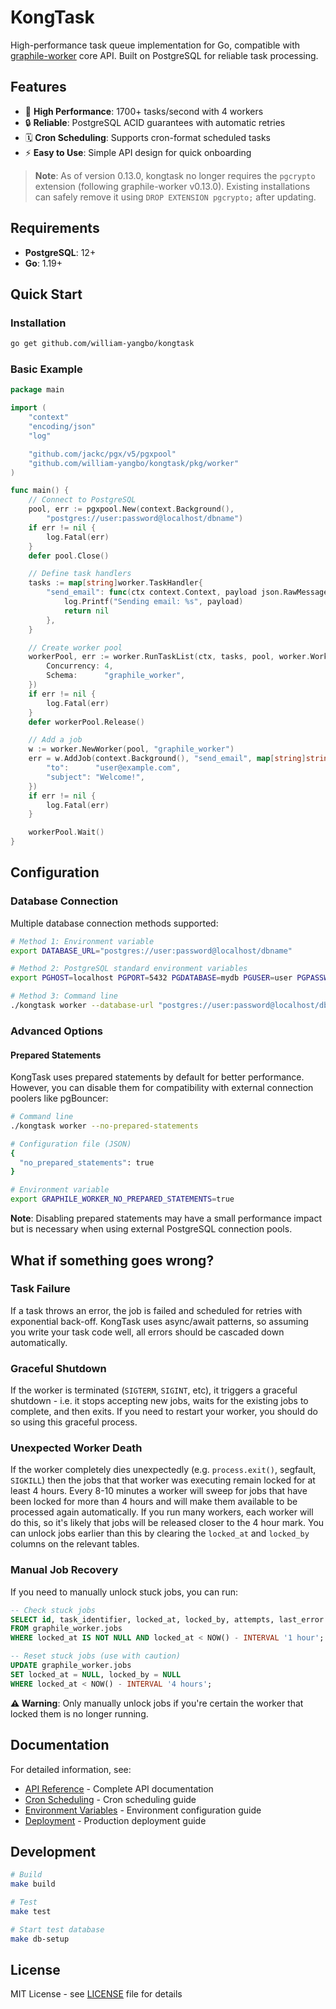# KongTask

High-performance task queue implementation for Go, compatible with [graphile-worker](https://github.com/graphile/worker) core API. Built on PostgreSQL for reliable task processing.

## Features

- 🚀 **High Performance**: 1700+ tasks/second with 4 workers
- 🔒 **Reliable**: PostgreSQL ACID guarantees with automatic retries
- 🗓️ **Cron Scheduling**: Supports cron-format scheduled tasks
- ⚡ **Easy to Use**: Simple API design for quick onboarding

> **Note**: As of version 0.13.0, kongtask no longer requires the `pgcrypto` extension (following graphile-worker v0.13.0). Existing installations can safely remove it using `DROP EXTENSION pgcrypto;` after updating.

## Requirements

- **PostgreSQL**: 12+
- **Go**: 1.19+

## Quick Start

### Installation

```bash
go get github.com/william-yangbo/kongtask
```

### Basic Example

```go
package main

import (
    "context"
    "encoding/json"
    "log"

    "github.com/jackc/pgx/v5/pgxpool"
    "github.com/william-yangbo/kongtask/pkg/worker"
)

func main() {
    // Connect to PostgreSQL
    pool, err := pgxpool.New(context.Background(),
        "postgres://user:password@localhost/dbname")
    if err != nil {
        log.Fatal(err)
    }
    defer pool.Close()

    // Define task handlers
    tasks := map[string]worker.TaskHandler{
        "send_email": func(ctx context.Context, payload json.RawMessage, helpers *worker.Helpers) error {
            log.Printf("Sending email: %s", payload)
            return nil
        },
    }

    // Create worker pool
    workerPool, err := worker.RunTaskList(ctx, tasks, pool, worker.WorkerPoolOptions{
        Concurrency: 4,
        Schema:      "graphile_worker",
    })
    if err != nil {
        log.Fatal(err)
    }
    defer workerPool.Release()

    // Add a job
    w := worker.NewWorker(pool, "graphile_worker")
    err = w.AddJob(context.Background(), "send_email", map[string]string{
        "to":      "user@example.com",
        "subject": "Welcome!",
    })
    if err != nil {
        log.Fatal(err)
    }

    workerPool.Wait()
}
```

## Configuration

### Database Connection

Multiple database connection methods supported:

```bash
# Method 1: Environment variable
export DATABASE_URL="postgres://user:password@localhost/dbname"

# Method 2: PostgreSQL standard environment variables
export PGHOST=localhost PGPORT=5432 PGDATABASE=mydb PGUSER=user PGPASSWORD=pass

# Method 3: Command line
./kongtask worker --database-url "postgres://user:password@localhost/dbname"
```

### Advanced Options

#### Prepared Statements

KongTask uses prepared statements by default for better performance. However, you can disable them for compatibility with external connection poolers like pgBouncer:

```bash
# Command line
./kongtask worker --no-prepared-statements

# Configuration file (JSON)
{
  "no_prepared_statements": true
}

# Environment variable
export GRAPHILE_WORKER_NO_PREPARED_STATEMENTS=true
```

**Note**: Disabling prepared statements may have a small performance impact but is necessary when using external PostgreSQL connection pools.

## What if something goes wrong?

### Task Failure

If a task throws an error, the job is failed and scheduled for retries with exponential back-off. KongTask uses async/await patterns, so assuming you write your task code well, all errors should be cascaded down automatically.

### Graceful Shutdown

If the worker is terminated (`SIGTERM`, `SIGINT`, etc), it triggers a graceful shutdown - i.e. it stops accepting new jobs, waits for the existing jobs to complete, and then exits. If you need to restart your worker, you should do so using this graceful process.

### Unexpected Worker Death

If the worker completely dies unexpectedly (e.g. `process.exit()`, segfault, `SIGKILL`) then the jobs that that worker was executing remain locked for at least 4 hours. Every 8-10 minutes a worker will sweep for jobs that have been locked for more than 4 hours and will make them available to be processed again automatically. If you run many workers, each worker will do this, so it's likely that jobs will be released closer to the 4 hour mark. You can unlock jobs earlier than this by clearing the `locked_at` and `locked_by` columns on the relevant tables.

### Manual Job Recovery

If you need to manually unlock stuck jobs, you can run:

```sql
-- Check stuck jobs
SELECT id, task_identifier, locked_at, locked_by, attempts, last_error
FROM graphile_worker.jobs
WHERE locked_at IS NOT NULL AND locked_at < NOW() - INTERVAL '1 hour';

-- Reset stuck jobs (use with caution)
UPDATE graphile_worker.jobs
SET locked_at = NULL, locked_by = NULL
WHERE locked_at < NOW() - INTERVAL '4 hours';
```

**⚠️ Warning**: Only manually unlock jobs if you're certain the worker that locked them is no longer running.

## Documentation

For detailed information, see:

- [API Reference](docs/API_REFERENCE.md) - Complete API documentation
- [Cron Scheduling](docs/CRONTAB.md) - Cron scheduling guide
- [Environment Variables](docs/ENVIRONMENT.md) - Environment configuration guide
- [Deployment](docs/DEPLOYMENT.md) - Production deployment guide

## Development

```bash
# Build
make build

# Test
make test

# Start test database
make db-setup
```

## License

MIT License - see [LICENSE](LICENSE) file for details
